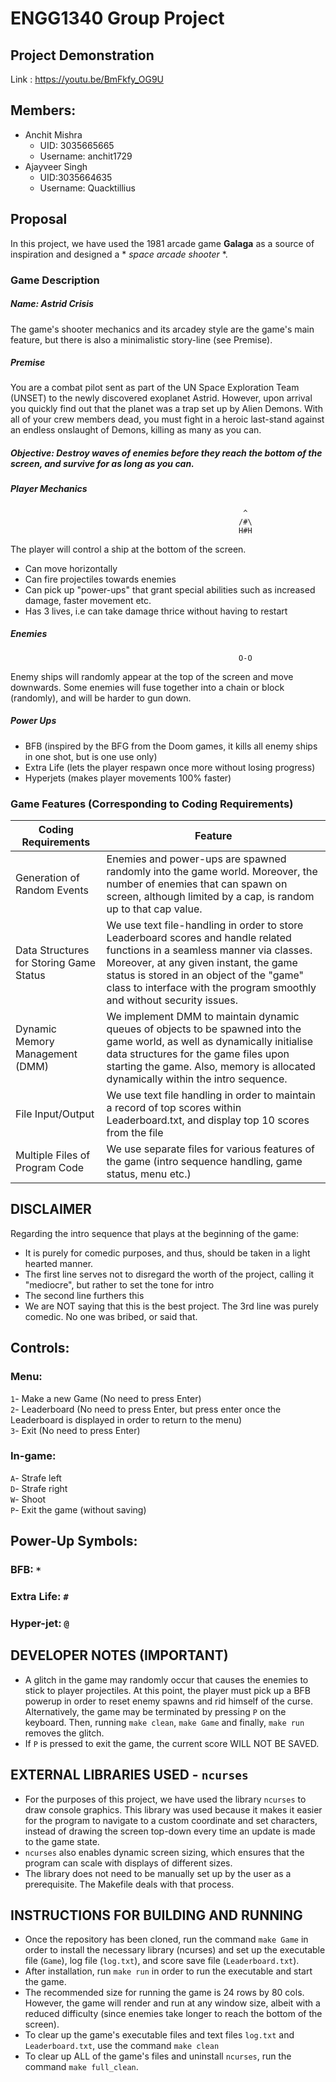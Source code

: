 # ENGG1340 Group Project

## Project Demonstration

Link : https://youtu.be/BmFkfy_OG9U

## Members:

- Anchit Mishra 
  - UID: 3035665665 
  - Username: anchit1729 
- Ajayveer Singh 
  - UID:3035664635 
  - Username: Quacktillius

## Proposal

In this project, we have used the 1981 arcade game **Galaga** as a source of inspiration and designed a * *space arcade shooter* *.

### Game Description
##### Name: Astrid Crisis
The game's shooter mechanics and its arcadey style are the game's main feature, but there is also a minimalistic story-line (see Premise).

##### Premise
You are a combat pilot sent as part of the UN Space Exploration Team (UNSET) to the newly discovered exoplanet Astrid. However, upon arrival you quickly find out that the planet was a trap set up by Alien Demons. With all of your crew members dead, you must fight in a heroic last-stand against an endless onslaught of Demons, killing as many as you can.

##### Objective: Destroy waves of enemies before they reach the bottom of the screen, and survive for as long as you can.

##### Player Mechanics
```
                                                    ^ 
                                                   /#\
                                                   H#H
```
The player will control a ship at the bottom of the screen.
* Can move horizontally
* Can fire projectiles towards enemies
* Can pick up "power-ups" that grant special abilities such as increased damage, faster movement etc.
* Has 3 lives, i.e can take damage thrice without having to restart

##### Enemies
```
                                                   O-O
```
Enemy ships will randomly appear at the top of the screen and move downwards.
Some enemies will fuse together into a chain or block (randomly), and will be harder to gun down.

##### Power Ups
* BFB (inspired by the BFG from the Doom games, it kills all enemy ships in one shot, but is one use only)
* Extra Life (lets the player respawn once more without losing progress)
* Hyperjets (makes player movements 100% faster)

### Game Features (Corresponding to Coding Requirements)

| Coding Requirements                      | Feature                                                                                                    |
| ---------------------------------------- | ---------------------------------------------------------------------------------------------------------- |
| Generation of Random Events              | Enemies and power-ups are spawned randomly into the game world. Moreover, the number of enemies that can spawn on screen, although limited by a cap, is random up to that cap value.                              |                               
| Data Structures for Storing Game Status  | We use text file-handling in order to store Leaderboard scores and handle related functions in a seamless manner via classes. Moreover, at any given instant, the game status is stored in an object of the "game" class to interface with the program smoothly and without security issues.                               |
| Dynamic Memory Management (DMM)          | We implement DMM to maintain dynamic queues of objects to be spawned into the game world, as well as dynamically initialise data structures for the game files upon starting the game. Also, memory is allocated dynamically within the intro sequence.             |
| File Input/Output                        | We use text file handling in order to maintain a record of top scores within Leaderboard.txt, and display top 10 scores from the file                   |
| Multiple Files of Program Code           | We use separate files for various features of the game (intro sequence handling, game status, menu etc.)       |

## DISCLAIMER
Regarding the intro sequence that plays at the beginning of the game:
* It is purely for comedic purposes, and thus, should be taken in a light hearted manner.
* The first line serves not to disregard the worth of the project, calling it "mediocre", but rather to set the tone for intro
* The second line furthers this
* We are NOT saying that this is the best project. The 3rd line was purely comedic. No one was bribed, or said that.

## Controls:
### Menu:
`1`- Make a new Game (No need to press Enter)  
`2`- Leaderboard (No need to press Enter, but press enter once the Leaderboard is displayed in order to return to the menu)   
`3`- Exit (No need to press Enter)  

### In-game:
`A`- Strafe left  
`D`- Strafe right  
`W`- Shoot  
`P`- Exit the game (without saving)

## Power-Up Symbols:
### BFB: `*`
### Extra Life: `#`
### Hyper-jet: `@`

## DEVELOPER NOTES (IMPORTANT)
* A glitch in the game may randomly occur that causes the enemies to stick to player projectiles. At this point, the player must pick up a BFB powerup in order to reset enemy spawns and rid himself of the curse. Alternatively, the game may be terminated by pressing `P` on the keyboard. Then, running `make clean`, `make Game` and finally, `make run` removes the glitch.
* If `P` is pressed to exit the game, the current score WILL NOT BE SAVED.

## EXTERNAL LIBRARIES USED - `ncurses`
* For the purposes of this project, we have used the library `ncurses` to draw console graphics. This library was used because it makes it easier for the program to navigate to a custom coordinate and set characters, instead of drawing the screen top-down every time an update is made to the game state.
* `ncurses` also enables dynamic screen sizing, which ensures that the program can scale with displays of different sizes.
* The library does not need to be manually set up by the user as a prerequisite. The Makefile deals with that process.

## INSTRUCTIONS FOR BUILDING AND RUNNING 
* Once the repository has been cloned, run the command `make Game` in order to install the necessary library (ncurses) and set up the executable file (`Game`), log file (`log.txt`), and score save file (`Leaderboard.txt`).
* After installation, run `make run` in order to run the executable and start the game.
* The recommended size for running the game is 24 rows by 80 cols. However, the game will render and run at any window size, albeit with a reduced difficulty (since enemies take longer to reach the bottom of the screen).
* To clear up the game's executable files and text files `log.txt` and `Leaderboard.txt`, use the command `make clean`
* To clear up ALL of the game's files and uninstall `ncurses`, run the command `make full_clean`.
